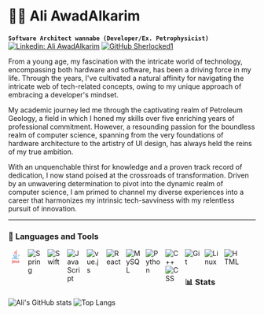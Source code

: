 # 🏄‍♂️ Ali AwadAlkarim

**`Software Architect wannabe (Developer/Ex. Petrophysicist)`**
[![Linkedin: Ali AwadAlkarim](https://img.shields.io/badge/-mohammed-blue?style=flat-square&logo=Linkedin&logoColor=white&link=https://www.linkedin.com/in/vardevvas/)](https://www.linkedin.com/in/vardevvas/)
[![GitHub Sherlocked1](https://img.shields.io/github/followers/vardevvas?label=follow&style=social)](https://github.com/vardevvas)

From a young age, my fascination with the intricate world of technology, encompassing both hardware and software, has been a driving force in my life. Through the years, I've cultivated a natural affinity for navigating the intricate web of tech-related concepts, owing to my unique approach of embracing a developer's mindset.

My academic journey led me through the captivating realm of Petroleum Geology, a field in which I honed my skills over five enriching years of professional commitment. However, a resounding passion for the boundless realm of computer science, spanning from the very foundations of hardware architecture to the artistry of UI design, has always held the reins of my true ambition.

With an unquenchable thirst for knowledge and a proven track record of dedication, I now stand poised at the crossroads of transformation. Driven by an unwavering determination to pivot into the dynamic realm of computer science, I am primed to channel my diverse experiences into a career that harmonizes my intrinsic tech-savviness with my relentless pursuit of innovation.

---

### 🧰 Languages and Tools

<img align="left" alt="Java" width="30px" style="padding-right:10px;" src="https://github.com/devicons/devicon/blob/master/icons/java/java-original-wordmark.svg"/>
<img align="left" alt="Spring" width="30px" style="padding-right:10px;" src="https://cdn.jsdelivr.net/gh/devicons/devicon/icons/spring/spring-original.svg" />
<img align="left" alt="Swift" width="30px" style="padding-right:10px;" src="https://cdn.jsdelivr.net/gh/devicons/devicon/icons/swift/swift-original.svg" />
<img align="left" alt="JavaScript" width="30px" style="padding-right:10px;" src="https://cdn.jsdelivr.net/gh/devicons/devicon/icons/javascript/javascript-plain.svg" />
<img align="left" alt="vue.js" width="30px" style="padding-right:10px;" src="https://cdn.jsdelivr.net/gh/devicons/devicon/icons/vuejs/vuejs-original.svg" />
<img align="left" alt="React" width="30px" style="padding-right:10px;" src="https://cdn.jsdelivr.net/gh/devicons/devicon/icons/react/react-original.svg" />
<img align="left" alt="MySQL" width="30px" style="padding-right:10px;" src="https://cdn.jsdelivr.net/gh/devicons/devicon/icons/mysql/mysql-original.svg" />
<img align="left" alt="Python" width="30px" style="padding-right:10px;" src="https://cdn.jsdelivr.net/gh/devicons/devicon/icons/python/python-plain.svg" />
<img align="left" alt="C++" width="30px" style="padding-right:10px;" src="https://cdn.jsdelivr.net/gh/devicons/devicon/icons/cplusplus/cplusplus-line.svg" />
<img align="left" alt="Git" width="30px" style="padding-right:10px;" src="https://cdn.jsdelivr.net/gh/devicons/devicon/icons/git/git-original.svg" />
<img align="left" alt="Linux" width="30px" style="padding-right:10px;" src="https://cdn.jsdelivr.net/gh/devicons/devicon/icons/linux/linux-original.svg" />
<img align="left" alt="HTML" width="30px" style="padding-right:10px;" src="https://cdn.jsdelivr.net/gh/devicons/devicon/icons/html5/html5-plain.svg" />
<img align="left" alt="CSS" width="30px" style="padding-right:10px;" src="https://cdn.jsdelivr.net/gh/devicons/devicon/icons/css3/css3-plain.svg" />
<br />

#

### 📊 Stats

![Ali's GitHub stats](https://github-readme-stats.vercel.app/api?username=vardevvas&show_icons=true&theme=radical)
![Top Langs](https://github-readme-stats.vercel.app/api/top-langs/?username=vardevvas&size_weight=0.5&count_weight=0.5&layout=compact)

#
